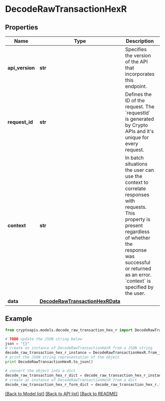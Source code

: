 # DecodeRawTransactionHexR


## Properties
Name | Type | Description | Notes
------------ | ------------- | ------------- | -------------
**api_version** | **str** | Specifies the version of the API that incorporates this endpoint. | 
**request_id** | **str** | Defines the ID of the request. The &#x60;requestId&#x60; is generated by Crypto APIs and it&#39;s unique for every request. | 
**context** | **str** | In batch situations the user can use the context to correlate responses with requests. This property is present regardless of whether the response was successful or returned as an error. &#x60;context&#x60; is specified by the user. | [optional] 
**data** | [**DecodeRawTransactionHexRData**](DecodeRawTransactionHexRData.md) |  | 

## Example

```python
from cryptoapis.models.decode_raw_transaction_hex_r import DecodeRawTransactionHexR

# TODO update the JSON string below
json = "{}"
# create an instance of DecodeRawTransactionHexR from a JSON string
decode_raw_transaction_hex_r_instance = DecodeRawTransactionHexR.from_json(json)
# print the JSON string representation of the object
print DecodeRawTransactionHexR.to_json()

# convert the object into a dict
decode_raw_transaction_hex_r_dict = decode_raw_transaction_hex_r_instance.to_dict()
# create an instance of DecodeRawTransactionHexR from a dict
decode_raw_transaction_hex_r_form_dict = decode_raw_transaction_hex_r.from_dict(decode_raw_transaction_hex_r_dict)
```
[[Back to Model list]](../README.md#documentation-for-models) [[Back to API list]](../README.md#documentation-for-api-endpoints) [[Back to README]](../README.md)


